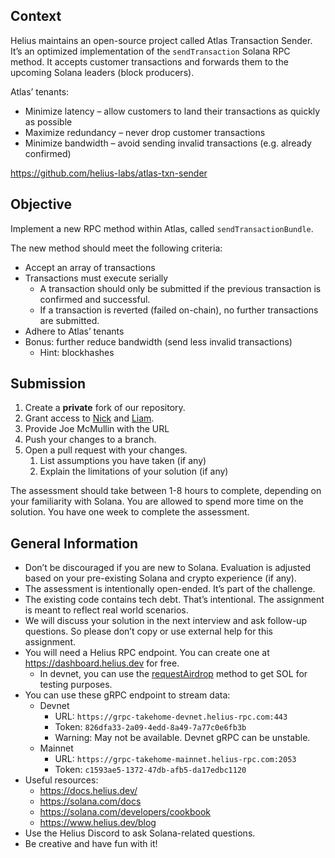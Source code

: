 ## Context

Helius maintains an open-source project called Atlas Transaction Sender. It’s an optimized implementation of the `sendTransaction` Solana RPC method. It accepts customer transactions and forwards them to the upcoming Solana leaders (block producers).

Atlas’ tenants:

- Minimize latency – allow customers to land their transactions as quickly as possible
- Maximize redundancy – never drop customer transactions
- Minimize bandwidth – avoid sending invalid transactions (e.g. already confirmed)

https://github.com/helius-labs/atlas-txn-sender

## Objective

Implement a new RPC method within Atlas, called `sendTransactionBundle`.

The new method should meet the following criteria:

- Accept an array of transactions
- Transactions must execute serially
  - A transaction should only be submitted if the previous transaction is confirmed and successful.
  - If a transaction is reverted (failed on-chain), no further transactions are submitted.
- Adhere to Atlas’ tenants
- Bonus: further reduce bandwidth (send less invalid transactions)
  - Hint: blockhashes

## Submission

1. Create a **private** fork of our repository.
2. Grant access to [Nick](https://github.com/nicolaspennie) and [Liam](https://github.com/vovkman).
3. Provide Joe McMullin with the URL
4. Push your changes to a branch.
5. Open a pull request with your changes.
   1. List assumptions you have taken (if any)
   2. Explain the limitations of your solution (if any)

The assessment should take between 1-8 hours to complete, depending on your familiarity with Solana. You are allowed to spend more time on the solution. You have one week to complete the assessment.

## General Information

- Don’t be discouraged if you are new to Solana. Evaluation is adjusted based on your pre-existing Solana and crypto experience (if any).
- The assessment is intentionally open-ended. It’s part of the challenge.
- The existing code contains tech debt. That’s intentional. The assignment is meant to reflect real world scenarios.
- We will discuss your solution in the next interview and ask follow-up questions. So please don’t copy or use external help for this assignment.
- You will need a Helius RPC endpoint. You can create one at https://dashboard.helius.dev for free.
  - In devnet, you can use the [requestAirdrop](https://solana.com/docs/rpc/http/requestairdrop) method to get SOL for testing purposes.
- You can use these gRPC endpoint to stream data:
  - Devnet
    - URL: `https://grpc-takehome-devnet.helius-rpc.com:443`
    - Token: `826dfa33-2a09-4edd-8a49-7a77c0e6fb3b`
    - Warning: May not be available. Devnet gRPC can be unstable.
  - Mainnet
    - URL: `https://grpc-takehome-mainnet.helius-rpc.com:2053`
    - Token: `c1593ae5-1372-47db-afb5-da17edbc1120`
- Useful resources:
  - https://docs.helius.dev/
  - https://solana.com/docs
  - https://solana.com/developers/cookbook
  - https://www.helius.dev/blog
- Use the Helius Discord to ask Solana-related questions.
- Be creative and have fun with it!
